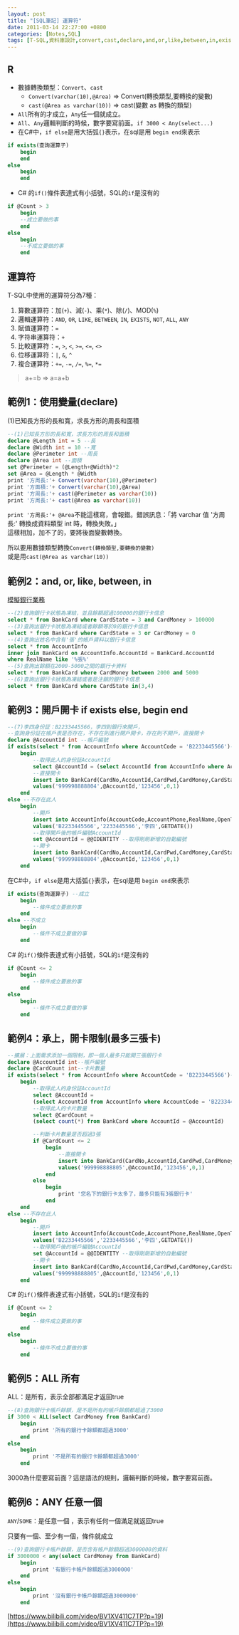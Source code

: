 ```yaml
---
layout: post
title: "[SQL筆記] 運算符"
date: 2011-03-14 22:27:00 +0800
categories: [Notes,SQL]
tags: [T-SQL,資料庫設計,convert,cast,declare,and,or,like,between,in,exists,all,any]
---
```


## R
- 數據轉換類型：`Convert`、`cast`
    - `Convert(varchar(10),@Area)` => Convert(轉換類型,要轉換的變數)
    - `cast(@Area as varchar(10))` => cast(變數 as 轉換的類型)
- `All`所有的才成立，`Any`任一個就成立。
- `All`、`Any`邏輯判斷的時候，數字要寫前面。`if 3000 < Any(select...)`
- 在C#中，`if else`是用大括弧`{}`表示，在sql是用 `begin end`來表示

```sql
if exists(查詢運算子)
    begin
    end
else
    begin
    end
```

- C# 的`if()`條件表達式有小括號，SQL的`if`是沒有的

```sql
if @Count > 3
    begin
    --成立要做的事
    end
else 
    begin
    --不成立要做的事
    end
```

## 運算符
T-SQL中使用的運算符分為7種：    
1. 算數運算符：加(`+`)、減(`-`)、乘(`*`)、除(`/`)、MOD(`%`)
2. 邏輯運算符：`AND`, `OR`, `LIKE`, `BETWEEN`, `IN`, `EXISTS`, `NOT`, `ALL`, `ANY`
3. 賦值運算符：`=`
4. 字符串運算符：`+`
5. 比較運算符：`=`, `>`, `<`, `>=`, `<=`, `<>`
6. 位移運算符：`|`, `&`, `^`
7. 複合運算符：`+=`, `-=`, `/=`, `%=`, `*=`

> a+=b => a=a+b

## 範例1：使用變量(declare)
(1)已知長方形的長和寬，求長方形的周長和面積

```sql
--(1)已知長方形的長和寬，求長方形的周長和面積
declare @Length int = 5 --長
declare @Width int = 10 --寬
declare @Perimeter int --周長
declare @Area int --面積
set @Perimeter = (@Length+@Width)*2
set @Area = @Length * @Width
print '方周長:'+ Convert(varchar(10),@Perimeter)
print '方面積:'+ Convert(varchar(10),@Area)
print '方周長:'+ cast(@Perimeter as varchar(10))
print '方周長:'+ cast(@Area as varchar(10))
```
`print '方周長:'+ @Area`不能這樣寫，會報錯。錯誤訊息：「將 varchar 值 '方周長:' 轉換成資料類型 int 時，轉換失敗。」     
這樣相加，加不了的，要將後面變數轉換。

所以要用數據類型轉換`Convert(轉換類型,要轉換的變數)`     
或是用`cast(@Area as varchar(10))`

## 範例2：and, or, like, between, in
[模擬銀行業務](https://riivalin.github.io/posts/2011/03/sql-17/)    

```sql
--(2)查詢銀行卡狀態為凍結，並且餘額超過100000的銀行卡信息
select * from BankCard where CardState = 3 and CardMoney > 100000
--(3)查詢出銀行卡狀態為凍結或者餘額等於0的銀行卡信息
select * from BankCard where CardState = 3 or CardMoney = 0
--(4)查詢出姓名中含有'張'的帳戶資料以銀行卡信息
select * from AccountInfo
inner join BankCard on AccountInfo.AccountId = BankCard.AccountId
where RealName like '%張%'
--(5)查詢出餘額在2000-5000之間的銀行卡資料
select * from BankCard where CardMoney between 2000 and 5000
--(6)查詢出銀行卡狀態為凍結或者是注銷的銀行卡信息
select * from BankCard where CardState in(3,4)
```

## 範例3：開戶開卡 if exists else, begin end

```sql
--(7)李四身份証：B2233445566，李四到銀行來開戶，
--查詢身份証在帳戶表是否存在，不存在則進行開戶開卡，存在則不開戶，直接開卡
declare @AccountId int --帳戶編號
if exists(select * from AccountInfo where AccountCode = 'B2233445566')--存在此人
    begin
        --取得此人的身份証AccountId
        select @AccountId = (select AccountId from AccountInfo where AccountCode = 'B2233445566')
        --直接開卡
        insert into BankCard(CardNo,AccountId,CardPwd,CardMoney,CardState)
        values('999998888804',@AccountId,'123456',0,1)
    end
else --不存在此人
    begin
        --開戶
        insert into AccountInfo(AccountCode,AccountPhone,RealName,OpenTime)
        values('B2233445566','2233445566','李四',GETDATE())
        --取得開戶後的帳戶編號AccountId
        set @AccountId = @@IDENTITY --取得剛剛新增的自動編號
        --開卡
        insert into BankCard(CardNo,AccountId,CardPwd,CardMoney,CardState)
        values('999998888804',@AccountId,'123456',0,1)
    end
```

在C#中，`if else`是用大括弧`{}`表示，在sql是用 `begin end`來表示

```sql
if exists(查詢運算子) --成立
    begin
        --條件成立要做的事
    end
else --不成立
    begin
        --條件不成立要做的事
    end
```

C# 的`if()`條件表達式有小括號，SQL的`if`是沒有的

```sql
if @Count <= 2
    begin
        --條件成立要做的事
    end
else
    begin
        --條件不成立要做的事
    end
```

## 範例4：承上，開卡限制(最多三張卡)

```sql
--擴展：上面需求添加一個限制，即一個人最多只能開三張銀行卡
declare @AccountId int--帳戶編號
declare @CardCount int--卡片數量
if exists(select * from AccountInfo where AccountCode = 'B2233445566')--存在此人
    begin
        --取得此人的身份証AccountId
        select @AccountId = 
        (select AccountId from AccountInfo where AccountCode = 'B2233445566')
        --取得此人的卡片數量
        select @CardCount =
        (select count(*) from BankCard where AccountId = @AccountId)

        --判斷卡片數量是否超過3張
        if @CardCount <= 2 
            begin
                --直接開卡
                insert into BankCard(CardNo,AccountId,CardPwd,CardMoney,CardState)
                values('999998888805',@AccountId,'123456',0,1)
            end
        else
            begin
                print '您名下的銀行卡太多了，最多只能有3張銀行卡'
            end
    end
else --不存在此人
    begin
        --開戶
        insert into AccountInfo(AccountCode,AccountPhone,RealName,OpenTime)
        values('B2233445566','2233445566','李四',GETDATE())
        --取得開戶後的帳戶編號AccountId
        set @AccountId = @@IDENTITY --取得剛剛新增的自動編號
        --開卡
        insert into BankCard(CardNo,AccountId,CardPwd,CardMoney,CardState)
        values('999998888805',@AccountId,'123456',0,1)
    end
```

C# 的`if()`條件表達式有小括號，SQL的`if`是沒有的

```sql
if @Count <= 2
    begin
        --條件成立要做的事
    end
else
    begin
        --條件不成立要做的事
    end
```

## 範例5：ALL 所有
ALL：是所有，表示全部都滿足才返回true

```sql
--(8)查詢銀行卡帳戶餘額，是不是所有的帳戶餘額都超過了3000
if 3000 < ALL(select CardMoney from BankCard)
    begin
        print '所有的銀行卡餘額都超過3000'
    end
else
    begin
        print '不是所有的銀行卡餘額都超過3000'
    end
```
3000為什麼要寫前面？這是語法的規則，邏輯判斷的時候，數字要寫前面。

## 範例6：ANY 任意一個
`ANY`/`SOME`：是任意一個 ，表示有任何一個滿足就返回true     

只要有一個、至少有一個，條件就成立

```sql
--(9)查詢銀行卡帳戶餘額，是否含有帳戶餘額超過3000000的資料
if 3000000 < any(select CardMoney from BankCard)
    begin
        print '有銀行卡帳戶餘額超過3000000'
    end
else
    begin
        print '沒有銀行卡帳戶餘額超過3000000'
    end
```

[https://www.bilibili.com/video/BV1XV411C7TP?p=19](https://www.bilibili.com/video/BV1XV411C7TP?p=19)